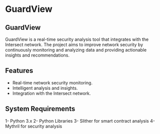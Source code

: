 # GuardView

## GuardView

GuardView is a real-time security analysis tool that integrates with the Intersect network. The project aims to improve network security by continuously monitoring and analyzing data and providing actionable insights and recommendations.

## Features

- Real-time network security monitoring.
- Intelligent analysis and insights.
- Integration with the Intersect network.



## System Requirements
1- Python 3.x
2- Python Libraries
3- Slither for smart contract analysis
4- Mythril for security analysis
